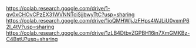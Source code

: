 https://colab.research.google.com/drive/1-qv0xCHOvCPzEX31WVNNTciSjjbwyTtC?usp=sharing
https://colab.research.google.com/drive/1ioQMHWljJzFHps4WJLiU0vxmP62I_4tV?usp=sharing
https://colab.research.google.com/drive/1zLB4DtbvZGPBH16in7XmGMKBz-C4BstU?usp=sharing
